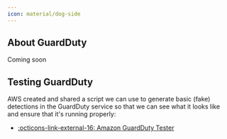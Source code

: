 ```yaml
---
icon: material/dog-side
---
```


## About GuardDuty

Coming soon

## Testing GuardDuty
AWS created and shared a script we can use to generate basic (fake) detections in the GuardDuty service so that we can see what it looks like and ensure that it's running properly:

- [ :octicons-link-external-16: Amazon GuardDuty Tester](https://github.com/awslabs/amazon-guardduty-tester)